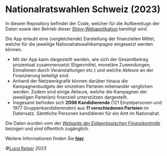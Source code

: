 # Nationalratswahlen Schweiz (2023)

In diesem Repository befindet der Code, welcher für die Aufbereitugn der Daten sowie den Betrieb dieser [Shiny-Webapplikation](https://lucakeiser.shinyapps.io/Swiss_Elections_2023/) benötigt wird.

Die App erlaubt eine (vergleichende) Darstellung der finanziellen Mittel, welche für die jeweilige Nationalratswahlkampagne eingesetzt werden können.

- Mit der App kann dargestellt werden, wie sich der Gesamtbetrag prozentual zusammensetzt (Eigenmittel, monetäre Zuwendungen, Einnahmen durch Veranstaltungen etc.) und welche Akteure an der Finanzierung beteiligt sind.
- Anhand der Netzwerkgrafik können darüber hinaus die Kampagnenbudgets der einzelnen Parteien miteinander verglichen werden. Zudem sind einige Akteure, welche die Kampagnen der jeweiligen Partei(en) finanziell unterstützen dargestellt.
- Insgesamt befinden sich **2098 Kandidierende** (121 Einzelpersonen und 1977 Gruppenkandidierenden) aus **11 verschiedenen Parteien** im Datensatz. Sämtliche Personen kandidieren für ein Amt im Nationalrat.

Die Daten wurden vom der [*Webseite der Eidgenössischen Finanzkontrolle*](https://politikfinanzierung.efk.admin.ch/app/de/campaign-financings) bezogen und sind öffentlich zugänglich.

Weitere Informationen finden Sie [**hier**](https://www.linkedin.com/posts/luca-keiser-806329285_kampagnenfinanzierung-nationalratswahlen-activity-7114897040437846017-bY9L?utm_source=share&utm_medium=member_desktop). 

*©[Luca Keiser](www.linkedin.com/in/luca-keiser-806329285) 2023*
